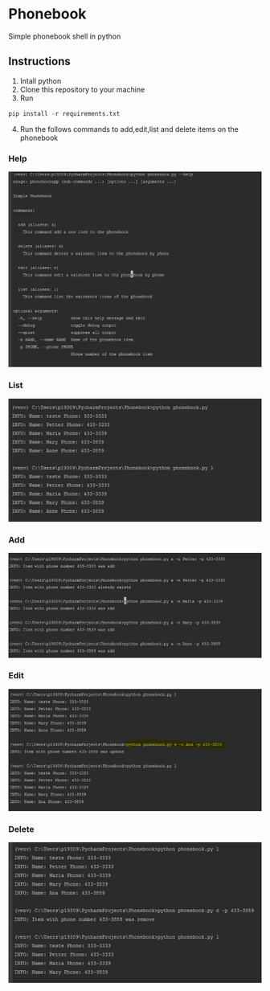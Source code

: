 # Phonebook
Simple phonebook shell in python

## Instructions

1. Intall python
2. Clone this repository to your machine
3. Run 
```python
pip install -r requirements.txt
```
4. Run the follows commands to add,edit,list and delete items on the phonebook

### Help
![alt text](screenshots/HELP.PNG "List all possible commands of the application")

### List
![alt text](screenshots/LIST.PNG "List phonebook items example")

### Add
![alt text](screenshots/ADD.PNG "Add phonebook item example")

### Edit
![alt text](screenshots/EDIT.PNG "Edit phonebook item example")

### Delete
![alt text](screenshots/DELETE.PNG "Delete phonebook item example")

